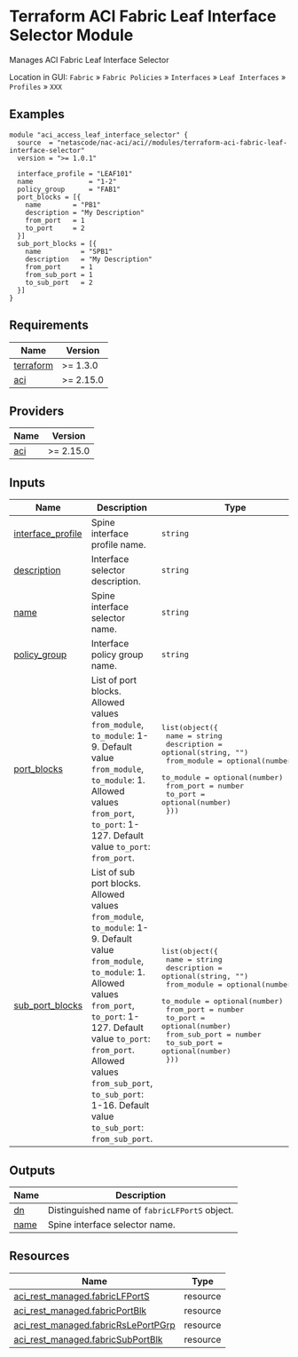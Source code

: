 <!-- BEGIN_TF_DOCS -->
# Terraform ACI Fabric Leaf Interface Selector Module

Manages ACI Fabric Leaf Interface Selector

Location in GUI:
`Fabric` » `Fabric Policies` » `Interfaces` » `Leaf Interfaces` » `Profiles` » `XXX`

## Examples

```hcl
module "aci_access_leaf_interface_selector" {
  source  = "netascode/nac-aci/aci//modules/terraform-aci-fabric-leaf-interface-selector"
  version = ">= 1.0.1"

  interface_profile = "LEAF101"
  name              = "1-2"
  policy_group      = "FAB1"
  port_blocks = [{
    name        = "PB1"
    description = "My Description"
    from_port   = 1
    to_port     = 2
  }]
  sub_port_blocks = [{
    name          = "SPB1"
    description   = "My Description"
    from_port     = 1
    from_sub_port = 1
    to_sub_port   = 2
  }]
}
```

## Requirements

| Name | Version |
|------|---------|
| <a name="requirement_terraform"></a> [terraform](#requirement\_terraform) | >= 1.3.0 |
| <a name="requirement_aci"></a> [aci](#requirement\_aci) | >= 2.15.0 |

## Providers

| Name | Version |
|------|---------|
| <a name="provider_aci"></a> [aci](#provider\_aci) | >= 2.15.0 |

## Inputs

| Name | Description | Type | Default | Required |
|------|-------------|------|---------|:--------:|
| <a name="input_interface_profile"></a> [interface\_profile](#input\_interface\_profile) | Spine interface profile name. | `string` | n/a | yes |
| <a name="input_description"></a> [description](#input\_description) | Interface selector description. | `string` | `""` | no |
| <a name="input_name"></a> [name](#input\_name) | Spine interface selector name. | `string` | n/a | yes |
| <a name="input_policy_group"></a> [policy\_group](#input\_policy\_group) | Interface policy group name. | `string` | `""` | no |
| <a name="input_port_blocks"></a> [port\_blocks](#input\_port\_blocks) | List of port blocks. Allowed values `from_module`, `to_module`: 1-9. Default value `from_module`, `to_module`: 1. Allowed values `from_port`, `to_port`: 1-127. Default value `to_port`: `from_port`. | <pre>list(object({<br/>    name        = string<br/>    description = optional(string, "")<br/>    from_module = optional(number, 1)<br/>    to_module   = optional(number)<br/>    from_port   = number<br/>    to_port     = optional(number)<br/>  }))</pre> | `[]` | no |
| <a name="input_sub_port_blocks"></a> [sub\_port\_blocks](#input\_sub\_port\_blocks) | List of sub port blocks. Allowed values `from_module`, `to_module`: 1-9. Default value `from_module`, `to_module`: 1. Allowed values `from_port`, `to_port`: 1-127. Default value `to_port`: `from_port`. Allowed values `from_sub_port`, `to_sub_port`: 1-16. Default value `to_sub_port`: `from_sub_port`. | <pre>list(object({<br/>    name          = string<br/>    description   = optional(string, "")<br/>    from_module   = optional(number, 1)<br/>    to_module     = optional(number)<br/>    from_port     = number<br/>    to_port       = optional(number)<br/>    from_sub_port = number<br/>    to_sub_port   = optional(number)<br/>  }))</pre> | `[]` | no |

## Outputs

| Name | Description |
|------|-------------|
| <a name="output_dn"></a> [dn](#output\_dn) | Distinguished name of `fabricLFPortS` object. |
| <a name="output_name"></a> [name](#output\_name) | Spine interface selector name. |

## Resources

| Name | Type |
|------|------|
| [aci_rest_managed.fabricLFPortS](https://registry.terraform.io/providers/CiscoDevNet/aci/latest/docs/resources/rest_managed) | resource |
| [aci_rest_managed.fabricPortBlk](https://registry.terraform.io/providers/CiscoDevNet/aci/latest/docs/resources/rest_managed) | resource |
| [aci_rest_managed.fabricRsLePortPGrp](https://registry.terraform.io/providers/CiscoDevNet/aci/latest/docs/resources/rest_managed) | resource |
| [aci_rest_managed.fabricSubPortBlk](https://registry.terraform.io/providers/CiscoDevNet/aci/latest/docs/resources/rest_managed) | resource |
<!-- END_TF_DOCS -->